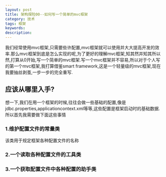 ```yaml
---
layout: post
title: 架构探险00--如何写一个简单的mvc框架
category: 技术
tags: 框架
keywords:
description:
---
```


我们经常使用mvc框架,只需要些许配置,mvc框架就可以使用并大大提高开发的效率.那么mvc框架到底是怎么实现的呢,为了更好的理解mvc框架,知其然并知其所以然,打算从0开始,写一个简单的mvc框架.写一个mvc框架并不容易,所以对于个人写的第一个mvc框架,我打算借鉴smart framework,这是一个轻量级的mvc框架,现在我要抽丝剥茧,一步一步的完全重写.

## 应该从哪里入手?

想一下,我们在用一个框架的时候,往往会做一些基础的配置,像是jdbc.properties,applicationcontext.xml等等,这些配置是框架启动时的基础数据.所以首先我需要做下面这些事情

### 1.维护配置文件的常量类

该类用于规定框架各种配置文件的名称

### 2.一个读取各种配置文件的工具类

### 3.一个获取配置文件中各种配置的助手类
